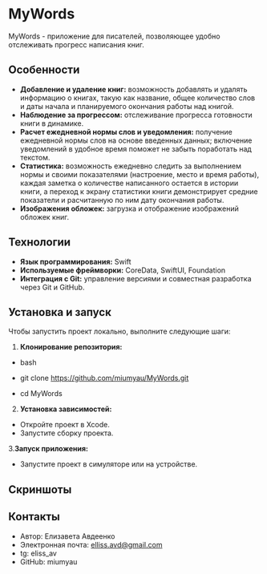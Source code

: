 # MyWords

MyWords -  приложение для писателей, позволяющее удобно  отслеживать прогресс написания книг. 

## Особенности

- **Добавление и удаление книг:** возможность добавлять и удалять информацию о книгах, такую как название, общее количество слов и даты начала и планируемого окончания работы над книгой.
- **Наблюдение за прогрессом:** отслеживание прогресса готовности книги в динамике.
- **Расчет ежедневной нормы слов и уведомления:** получение ежедневной нормы слов на основе введенных данных; включение уведомлений  в удобное время поможет не забыть поработать над текстом. 
- **Статистика:** возможность ежедневно следить за выполнением нормы и своими показателями (настроение, место и время работы), каждая заметка о количестве написанного остается в истории книги, а переход к экрану статистики книги демонстрирует средние показатели и  расчитанную по ним дату окончания работы.
- **Изображения обложек:** загрузка и отображение изображений обложек книг.

## Технологии

- **Язык программирования:** Swift
- **Используемые фреймворки:** CoreData, SwiftUI, Foundation
- **Интеграция с Git:** управление версиями и совместная разработка через Git и GitHub.

## Установка и запуск

Чтобы запустить проект локально, выполните следующие шаги:

1. **Клонирование репозитория:**

- bash

- git clone https://github.com/miumyau/MyWords.git

- cd MyWords

2. **Установка зависимостей:**

- Откройте проект в Xcode.
- Запустите сборку проекта.

3.**Запуск приложения:**

- Запустите проект в симуляторе или на устройстве.

## Скриншоты


## Контакты
- Автор: Елизавета Авдеенко
- Электронная почта: elliss.avd@gmail.com
- tg: eliss_av
- GitHub: miumyau
